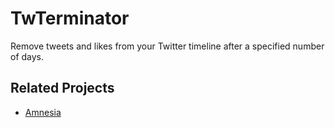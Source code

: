 # TwTerminator

Remove tweets and likes from your Twitter timeline after a specified number of days.

## Related Projects

 - [Amnesia](https://github.com/jmathai/amnesia)
